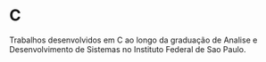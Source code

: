 # C
Trabalhos desenvolvidos em C ao longo da graduação de Analise e Desenvolvimento de Sistemas no Instituto Federal de Sao Paulo.
